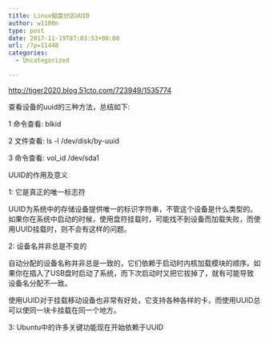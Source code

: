 ```yaml
---
title: Linux磁盘分区UUID
author: w1100n
type: post
date: 2017-11-19T07:03:53+00:00
url: /?p=11448
categories:
  - Uncategorized

---
```

http://tiger2020.blog.51cto.com/723949/1535774

查看设备的uuid的三种方法，总结如下: 
  
1 命令查看: blkid
  
2 文件查看: ls -l /dev/disk/by-uuid
  
3 命令查看: vol_id /dev/sda1

UUID的作用及意义
  
1: 它是真正的唯一标志符
  
UUID为系统中的存储设备提供唯一的标识字符串，不管这个设备是什么类型的。如果你在系统中启动的时候，使用盘符挂载时，可能找不到设备而加载失败，而使用UUID挂载时，则不会有这样的问题。
  
2: 设备名并非总是不变的
  
自动分配的设备名称并非总是一致的，它们依赖于启动时内核加载模块的顺序。如果你在插入了USB盘时启动了系统，而下次启动时又把它拔掉了，就有可能导致设备名分配不一致。
  
使用UUID对于挂载移动设备也非常有好处，它支持各种各样的卡，而使用UUID总可以使同一块卡挂载在同一个地方。
  
3: Ubuntu中的许多关键功能现在开始依赖于UUID